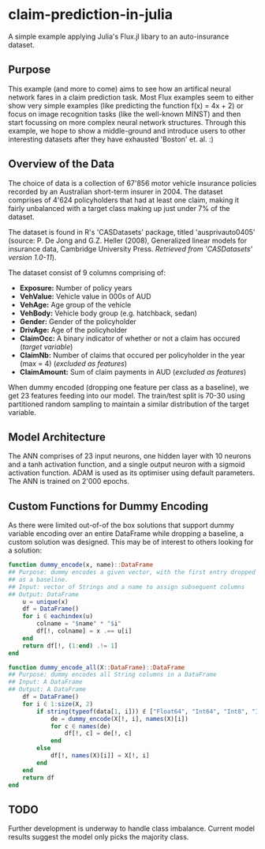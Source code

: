 # claim-prediction-in-julia
A simple example applying Julia's Flux.jl libary to an auto-insurance dataset.

## Purpose
This example (and more to come) aims to see how an artifical neural network fares in a claim prediction task. Most Flux examples seem to either show very simple examples (like predicting the function f(x) = 4x + 2) or focus on image recognition tasks (like the well-known MINST) and then start focussing on more complex neural network structures. Through this example, we hope to show a middle-ground and introduce users to other interesting datasets after they have exhausted 'Boston' et. al. :)

## Overview of the Data
The choice of data is a collection of 67'856 motor vehicle insurance policies recorded by an Australian short-term insurer in 2004. The dataset comprises of 4'624 policyholders that had at least one claim, making it fairly unbalanced with a target class making up just under 7% of the dataset.

The dataset is found in R's 'CASDatasets' package, titled 'ausprivauto0405' (source: P. De Jong and G.Z. Heller (2008), Generalized linear models for insurance data, Cambridge University Press. _Retrieved from 'CASDatasets' version 1.0-11_). 

The dataset consist of 9 columns comprising of:
- **Exposure:** Number of policy years
- **VehValue:** Vehicle value in 000s of AUD
- **VehAge:** Age group of the vehicle
- **VehBody:** Vehicle body group (e.g. hatchback, sedan)
- **Gender:** Gender of the policyholder
- **DrivAge:** Age of the policyholder
- **ClaimOcc:** A binary indicator of whether or not a claim has occured (_target variable_)
- **ClaimNb:** Number of claims that occured per policyholder in the year (max = 4) (_excluded as features_)
- **ClaimAmount:** Sum of claim payments in AUD (_excluded as features_)

When dummy encoded (dropping one feature per class as a baseline), we get 23 features feeding into our model. The train/test split is 70-30 using partitioned random sampling to maintain a similar distribution of the target variable.

## Model Architecture
The ANN comprises of 23 input neurons, one hidden layer with 10 neurons and a tanh activation function, and a single output neuron with a sigmoid activation function. ADAM is used as its optimiser using default parameters. The ANN is trained on 2'000 epochs.

## Custom Functions for Dummy Encoding
As there were limited out-of-of the box solutions that support dummy variable encoding over an entire DataFrame while dropping a baseline, a custom solution was designed. This may be of interest to others looking for a solution:

```julia
function dummy_encode(x, name)::DataFrame
## Purpose: dummy encodes a given vector, with the first entry dropped 
## as a baseline.
## Input: vector of Strings and a name to assign subsequent columns
## Output: DataFrame
    u = unique(x)
    df = DataFrame()
    for i ∈ eachindex(u)
        colname = "$name" * "$i"
        df[!, colname] = x .== u[i]
    end
    return df[!, (1:end) .!= 1]
end

function dummy_encode_all(X::DataFrame)::DataFrame
## Purpose: dummy encodes all String columns in a DataFrame
## Input: A DataFrame
## Output: A DataFrame
    df = DataFrame()
    for i ∈ 1:size(X, 2)
        if string(typeof(data[1, i])) ∉ ["Float64", "Int64", "Int8", "Int16", "Int32"]
            de = dummy_encode(X[!, i], names(X)[i])
            for c ∈ names(de)
                df[!, c] = de[!, c]
            end
        else
            df[!, names(X)[i]] = X[!, i]
        end
    end
    return df
end
```

## TODO
Further development is underway to handle class imbalance. Current model results suggest the model only picks the majority class.
